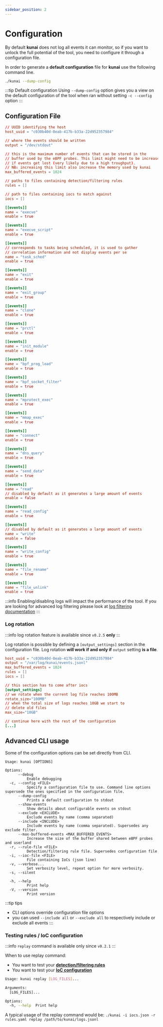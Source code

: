 ```yaml
---
sidebar_position: 2
---
```


# Configuration

By default **kunai** does not log all events it can monitor, so if you want to unlock the full potential of the tool, you need to configure it through a configuration file.

In order to generate a **default configuration** file for **kunai** use the following command line.

```bash
./kunai --dump-config
```

:::tip Default configuration
Using `--dump-config` option gives you a view on the default configuration of the tool when ran without setting `-c --config` option
:::

## Configuration File

```toml
// UUID identifying the host
host_uuid = "c030b40d-0eab-417b-b33a-22d952357984"

// where the events should be written
output = "/dev/stdout"

// this is the maximum number of events that can be stored in the 
// buffer used by the eBPF probes. This limit might need to be increased
// if events get lost (very likely due to a high troughput).
// NB: increasing this limit also increase the memory used by kunai
max_buffered_events = 1024

// paths to files containing detection/filtering rules
rules = []

// path to files containing iocs to match against
iocs = []

[[events]]
name = "execve"
enable = true

[[events]]
name = "execve_script"
enable = true

[[events]]
// corresponds to tasks being scheduled, it is used to gather
// correlation information and not display events per se
name = "task_sched"
enable = true

[[events]]
name = "exit"
enable = true

[[events]]
name = "exit_group"
enable = true

[[events]]
name = "clone"
enable = true

[[events]]
name = "prctl"
enable = true

[[events]]
name = "init_module"
enable = true

[[events]]
name = "bpf_prog_load"
enable = true

[[events]]
name = "bpf_socket_filter"
enable = true

[[events]]
name = "mprotect_exec"
enable = true

[[events]]
name = "mmap_exec"
enable = true

[[events]]
name = "connect"
enable = true

[[events]]
name = "dns_query"
enable = true

[[events]]
name = "send_data"
enable = true

[[events]]
name = "read"
// disabled by default as it generates a large amount of events
enable = false

[[events]]
name = "read_config"
enable = true

[[events]]
// disabled by default as it generates a large amount of events
name = "write"
enable = false

[[events]]
name = "write_config"
enable = true

[[events]]
name = "file_rename"
enable = true

[[events]]
name = "file_unlink"
enable = true
```

:::info 
Enabling/disabling logs will impact the performance of the tool. If you are looking for advanced log filtering please look at [log filtering documentation](./advanced/rule_configuration)
:::

### Log rotation

:::info
log rotation feature is available since `v0.2.5` **only**
:::

Log rotation is possible by defining a `[output_settings]` section
in the configuration file. Log rotation **will work if and only if** `output`
setting **is a file**.

```toml
host_uuid = "c030b40d-0eab-417b-b33a-22d952357984"
output = "/var/log/kunai/events.jsonl"
max_buffered_events = 1024
rules = []
iocs = []

// this section has to come after iocs
[output_settings]
// we rotate when the current log file reaches 100MB
rotate_size="100MB"
// when the total size of logs reaches 10GB we start to
// delete old files
max_size="10GB"

// continue here with the rest of the configuration
[...]
```

## Advanced CLI usage

Some of the configuration options can be set directly from CLI.

```
Usage: kunai [OPTIONS]

Options:
      --debug
          Enable debugging
  -c, --config <FILE>
          Specify a configuration file to use. Command line options supersede the ones specified in the configuration file.
      --dump-config
          Prints a default configuration to stdout
      --show-events
          Show details about configurable events on stdout
      --exclude <EXCLUDE>
          Exclude events by name (comma separated)
      --include <INCLUDE>
          Include events by name (comma separated). Supersedes any exclude filter.
      --max-buffered-events <MAX_BUFFERED_EVENTS>
          Increase the size of the buffer shared between eBPF probes and userland
  -r, --rule-file <FILE>
          Detection/filtering rule file. Supersedes configuration file
  -i, --ioc-file <FILE>
          File containing IoCs (json line)
  -v, --verbose...
          Set verbosity level, repeat option for more verbosity.
  -s, --silent
          
  -h, --help
          Print help
  -V, --version
          Print version
```

:::tip tips
* CLI options override configuration file options
* you can used `--include all` or `--exclude all` to respectively include or exclude all events
:::

### Testing rules / IoC configuration

:::info
`replay` command is available only since `v0.2.1`
:::

When to use replay command:
* You want to test your [**detection/filtering rules**](advanced/rule_configuration.md)
* You want to test your [**IoC configuration**](advanced/ioc_configuration.md)

```bash
Usage: kunai replay [LOG_FILES]...

Arguments:
  [LOG_FILES]...  

Options:
  -h, --help  Print help
```

A typical usage of the replay command would be: `./kunai -i iocs.json -r rules.yaml replay /path/to/kunai/logs.jsonl`
